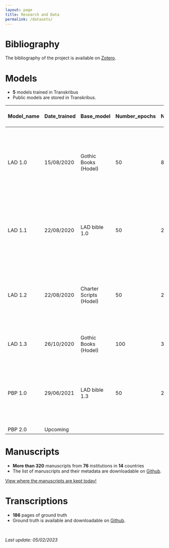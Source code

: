 ```yaml
---
layout: page
title: Research and Data
permalink: /datasets/
---
```

<base target="_blank">

# Bibliography

The bibliography of the project is available on [Zotero](https://www.zotero.org/groups/2466765/paris_bible_project/library).



# Models

- **5** models trained in Transkribus
- Public models are stored in Transkribus.

| Model_name | Date_trained | Base_model              | Number_epochs | Number_GT_pages | Train_set | Validation_set | Number_lines | Number_words | CER (training set) | CR (validation set) | Comments                                                     |
| ---------- | ------------ | ----------------------- | ------------- | --------------- | --------- | -------------- | ------------ | ------------ | ------------------ | ------------------- | ------------------------------------------------------------ |
| LAD 1.0    | 15/08/2020   | Gothic Books (Hodel)    | 50            | 8               | 7         | 1              | 588          | 3547         | 0.27%              | 4.52%               | Based only on the LAD manuscript (LAD 2013.051).  Bias towards Genesis, Exodus, Mark and Matthew |
| LAD 1.1    | 22/08/2020   | LAD bible 1.0           | 50            | 24              | 19        | 5              | 1592         | 9632         | 11.89%             | 7.20%               | Based only on the LAD manuscript (LAD 2013.051).  Same GT as 1.2 with a different base model |
| LAD 1.2    | 22/08/2020   | Charter Scripts (Hodel) | 50            | 24              | 19        | 5              | 1592         | 9632         | 0.62%              | 4.14%               | Based only on the LAD manuscript (LAD 2013.051).  Same GT as 1.1 with a different base model |
| LAD 1.3    | 26/10/2020   | Gothic Books (Hodel)    | 100           | 39              | 30        | 9              | 2516         | 15258        | 0.51%              | 3.01%               | Based only on the LAD manuscript (LAD 2013.051).             |
| PBP 1.0    | 29/06/2021   | LAD bible 1.3           | 50            | 25              | 16        | 9              | 152          | 8840         | 2.04%              | 12.76%              | Composite model based on Paris Bibles from around Europe in the 13th and 14th centuries. |
| PBP 2.0    | Upcoming     |                         |               |                 |           |                |              |              |                    |                     |                                                              |



# Manuscripts

- **More than 320** manuscripts from **76** institutions in **14** countries
- The list of manuscripts and their metadata are downloadable on [Github](https://github.com/parisbible/mss).

[View where the manuscripts are kept today!](https://view-awesome-table.com/-NAecAbDIDjxCaxCO2Mb/view)



# Transcriptions

- **186** pages of ground truth
- Ground truth is available and downloadable on [Github](https://github.com/parisbible/ground_truth).



<br>

*Last update: 05/02/2023*